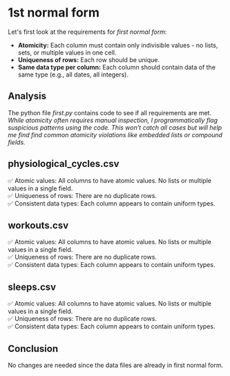 # 1st normal form

Let's first look at the requirements for *first normal form*:
- **Atomicity:** Each column must contain only indivisible values - no lists, sets, or multiple values in one cell.
- **Uniqueness of rows:** Each row should be unique.
- **Same data type per column:** Each column should contain data of the same type (e.g., all dates, all integers).

## Analysis

The python file *first.py* contains code to see if all requirements are met.  
*While atomicity often requires manual inspection, I programmatically flag suspicious patterns using the code. This won’t catch all cases but will help me find find common atomicity violations like embedded lists or compound fields.*

## physiological_cycles.csv

✅ Atomic values: All columns to have atomic values. No lists or multiple values in a single field.  
✅ Uniqueness of rows: There are no duplicate rows.  
✅ Consistent data types: Each column appears to contain uniform types.

## workouts.csv

✅ Atomic values: All columns to have atomic values. No lists or multiple values in a single field.  
✅ Uniqueness of rows: There are no duplicate rows.  
✅ Consistent data types: Each column appears to contain uniform types.

## sleeps.csv

✅ Atomic values: All columns to have atomic values. No lists or multiple values in a single field.  
✅ Uniqueness of rows: There are no duplicate rows.  
✅ Consistent data types: Each column appears to contain uniform types.

## Conclusion

No changes are needed since the data files are already in first normal form.